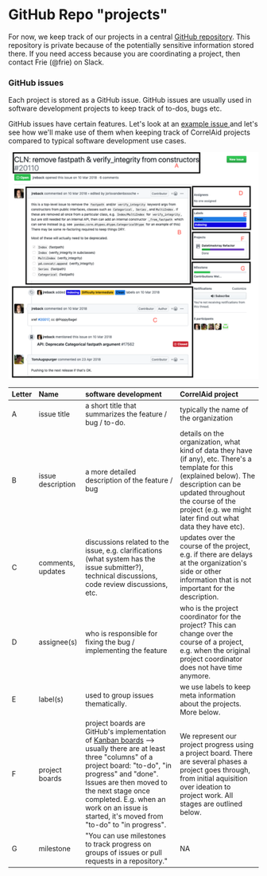 # GitHub Repo "projects"

For now, we keep track of our projects in a central [GitHub repository](https://github.com/CorrelAid/projects). This repository is private because of the potentially sensitive information stored there. If you need access because you are coordinating a project, then contact Frie \(@frie\) on Slack.

### GitHub issues 

Each project is stored as a GitHub issue. GitHub issues are usually used in software development projects to keep track of to-dos, bugs etc. 

GitHub issues have certain features. Let's look at an [example issue ](https://github.com/pandas-dev/pandas/issues/20110)and let's see how we'll make use of them when keeping track of CorrelAid projects compared to typical software development use cases.

![](../../../.gitbook/assets/screenshot-2020-02-03-at-17.22.46.png)

| Letter | Name |  software development | CorrelAid project |
| :--- | :--- | :--- | :--- |
| A | issue title | a short title that summarizes the feature / bug / to-do.  | typically the name of the organization |
| B | issue description | a more detailed description of the feature / bug  | details on the organization, what kind of data they have \(if any\), etc. There's a template for this \(explained below\). The description can be updated throughout the course of the project \(e.g. we might later find out what data they have etc\).  |
| C | comments, updates | discussions related to the issue, e.g. clarifications \(what system has the issue submitter?\), technical discussions, code review discussions, etc. | updates over the course of the project, e.g. if there are delays at the organization's side or other information that is not important for the description.  |
| D | assignee\(s\) | who is responsible for fixing the bug / implementing the feature  | who is the project coordinator for the project? This can change over the course of a project, e.g. when the original project coordinator does not have time anymore.  |
| E | label\(s\) | used to group issues thematically.  | we use labels to keep meta information about the projects. More below.  |
| F | project boards | project boards are GitHub's implementation of [Kanban boards](https://en.wikipedia.org/wiki/Kanban_board) --&gt; usually there are at least three "columns" of a project board: "to-do", "in progress" and "done". Issues are then moved to the next stage once completed. E.g. when an work on an issue is started, it's moved from "to-do" to "in progress".  | We represent our project progress using a project board. There are several phases a project goes through, from initial aquisition over ideation to project work. All stages are outlined below.  |
| G | milestone | "You can use milestones to track progress on groups of issues or pull requests in a repository." | NA |

